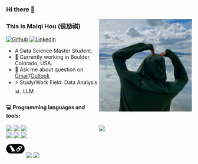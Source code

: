 ### Hi there 👋 

<img align="right" alt="img" src="https://github.com/HLeoF/HLeoF/blob/main/IMG_0344.jpg" width="50%" height="auto" />

### This is Maiqi Hou (侯劢祺)

[![Github](https://img.shields.io/badge/-Github-000?style=flat&logo=Github&logoColor=white)](https://github.com/HLeoF)
[![Linkedin](https://img.shields.io/badge/-LinkedIn-blue?style=flat&logo=Linkedin&logoColor=white)](https://www.linkedin.com/in/MaiqiH/)

- A Data Science Master Student.
- 🌱 Currently working in Boulder, Colorado, USA.
- 💬 Ask me about question on [Gmail](mailto:hmqf9819@gmail.com)/[Outlook](mailto:maiqi.hou@colorado.edu)
- ⚡ Study/Work Field: Data Analysis📊, LLM


#### :computer: Programming languages and tools: 
<p>
	<img width="50%" align="right" src="https://github-readme-stats.vercel.app/api?username=HLeoF&show_icons=true&hide_border=true" />

<code><img width="10%" src="https://www.vectorlogo.zone/logos/java/java-ar21.svg"></code>
<code><img width="10%" src="https://www.vectorlogo.zone/logos/python/python-ar21.svg"></code>
<code><img width="8%" src="https://www.vectorlogo.zone/logos/r-project/r-project-icon.svg"></code>
<br />
<code><img width="10%" src="https://www.vectorlogo.zone/logos/pocoo_flask/pocoo_flask-ar21.svg"></code>
<code><img width="10%" src="https://www.vectorlogo.zone/logos/mysql/mysql-ar21.svg"></code>
<code><img width="10%" src="https://github.com/isocpp/logos/blob/master/cpp_logo.svg"></code>
<br />
<code><img width="10%" src="https://github.com/simple-icons/simple-icons/blob/master/icons/langchain.svg"></code>
<code><img width="10%" src="https://www.vectorlogo.zone/logos/apache_hadoop/apache_hadoop-ar21.svg"></code>
<code><img width="10%" src="https://www.vectorlogo.zone/logos/git-scm/git-scm-ar21.svg"></code>
</p>

